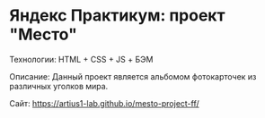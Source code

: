 # Яндекс Практикум: проект "Место"

Технологии: HTML + CSS + JS + БЭМ

Описание: Данный проект является альбомом фотокарточек из различных уголков мира.

Сайт: https://artius1-lab.github.io/mesto-project-ff/

